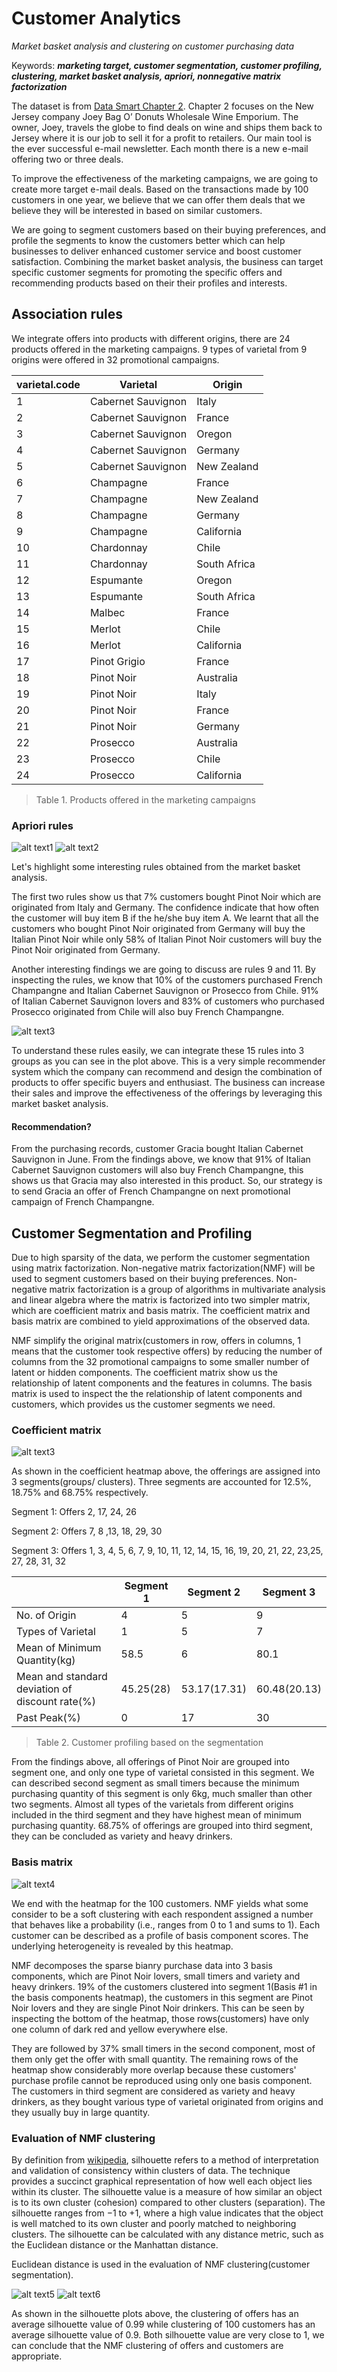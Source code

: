 # Customer Analytics

*Market basket analysis and clustering on customer purchasing data*

Keywords: ***marketing target, customer segmentation, customer profiling, clustering, market basket analysis, apriori, nonnegative matrix factorization***

The dataset is from [Data Smart Chapter 2](https://www.wiley.com/en-us/Data+Smart%3A+Using+Data+Science+to+Transform+Information+into+Insight-p-9781118661468). Chapter 2 focuses on the New Jersey company Joey Bag O’ Donuts Wholesale Wine Emporium. The owner, Joey, travels the globe to find deals on wine and ships them back to Jersey where it is our job to sell it for a profit to retailers. Our main tool is the ever successful e-mail newsletter. Each month there is a new e-mail offering two or three deals. 

To improve the effectiveness of the marketing campaigns, we are going to create more target e-mail deals. Based on the transactions made by 100 customers in one year, we believe that we can offer them deals that we believe they will be interested in based on similar customers.

We are going to segment customers based on their buying preferences, and profile the segments to know the customers better which can help businesses to deliver enhanced customer service and boost customer satisfaction. Combining the market basket analysis, the business can target specific customer segments for promoting the specific offers and recommending products based on their their profiles and interests.

## Association rules
We integrate offers into products with different origins, there are 24 products offered in the marketing campaigns. 9 types of varietal from 9 origins were offered in 32 promotional campaigns.

| varietal.code | Varietal | Origin |
|--- | --- | --- |
| 1 | Cabernet Sauvignon | Italy |
| 2 | Cabernet Sauvignon | France |
| 3 | Cabernet Sauvignon | Oregon |
| 4 | Cabernet Sauvignon | Germany |
| 5 | Cabernet Sauvignon | New Zealand |
| 6 | Champagne | France |
| 7 | Champagne | New Zealand |
| 8 | Champagne | Germany |
| 9 | Champagne | California |
| 10 | Chardonnay | Chile |
| 11 | Chardonnay | South Africa |
| 12 | Espumante | Oregon |
| 13 | Espumante | South Africa |
| 14 | Malbec | France |
| 15 | Merlot | Chile |
| 16 | Merlot | California |
| 17 | Pinot Grigio | France |
| 18 | Pinot Noir | Australia |
| 19 | Pinot Noir | Italy |
| 20 | Pinot Noir | France |
| 21 | Pinot Noir | Germany |
| 22 | Prosecco | Australia |
| 23 | Prosecco | Chile |
| 24 | Prosecco | California |
> Table 1. Products offered in the marketing campaigns 

### Apriori rules
![alt text1](result_screenshots/assoc_rules_result.png)
![alt text2](result_screenshots/rules_arrow.jpeg)

Let's highlight some interesting rules obtained from the market basket analysis. 

The first two rules show us that 7% customers bought Pinot Noir which are originated from Italy and Germany. The confidence indicate that how often the customer will buy item B if the he/she buy item A. We learnt that all the customers who bought Pinot Noir originated from Germany will buy the Italian Pinot Noir while only 58% of Italian Pinot Noir customers will buy the Pinot Noir originated from Germany. 

Another interesting findings we are going to discuss are rules 9 and 11. By inspecting the rules, we know that 10% of the customers purchased French Champangne and Italian Cabernet Sauvignon or Prosecco from Chile. 91% of Italian Cabernet Sauvignon lovers and 83% of customers who purchased Prosecco originated from Chile will also buy French Champangne.

![alt text3](result_screenshots/association_rules_interactive.png)

To understand these rules easily, we can integrate these 15 rules into 3 groups as you can see in the plot above. This is a very simple recommender system which the company can recommend and design the combination of products to offer specific buyers and enthusiast. The business can increase their sales and improve the effectiveness of the offerings by leveraging this market basket analysis. 

#### Recommendation?
From the purchasing records, customer Gracia bought Italian Cabernet Sauvignon in June. From the findings above, we know that 91% of Italian Cabernet Sauvignon customers will also buy French Champangne, this shows us that Gracia may also interested in this product. So, our strategy is to send Gracia an offer of French Champangne on next promotional campaign of French Champangne.


## Customer Segmentation and Profiling

Due to high sparsity of the data, we perform the customer segmentation using matrix factorization. Non-negative matrix factorization(NMF) will be used to segment customers based on their buying preferences. Non-negative matrix factorization is a group of algorithms in multivariate analysis and linear algebra where the matrix is factorized into two simpler matrix, which are coefficient matrix and basis matrix. The coefficient matrix and basis matrix are combined to yield approximations of the observed data. 

NMF simplify the original matrix(customers in row, offers in columns, 1 means that the customer took respective offers) by reducing the number of columns from the 32 promotional campaigns to some smaller number of latent or hidden components. The coefficient matrix show us the relationship of latent components and the features in columns. The basis matrix is used to inspect the the relationship of latent components and customers, which provides us the customer segments we need.

### Coefficient matrix
![alt text3](result_screenshots/mixture_coef.jpeg)

As shown in the coefficient heatmap above, the offerings are assigned into 3 segments(groups/ clusters). Three segments are accounted for 12.5%, 18.75% and 68.75% respectively.

Segment 1: Offers 2, 17, 24, 26

Segment 2: Offers 7, 8 ,13, 18, 29, 30

Segment 3: Offers 1, 3, 4, 5, 6, 7, 9, 10, 11, 12, 14, 15, 16, 19, 20, 21, 22, 23,25, 27, 28, 31, 32

| | Segment 1 | Segment 2 | Segment 3 |
| --- | --- | --- | --- |
| No. of Origin | 4 | 5 | 9 |
| Types of Varietal | 1 | 5 | 7 |
| Mean of Minimum Quantity(kg) | 58.5 | 6 | 80.1 |
| Mean and standard deviation of discount rate(%) | 45.25(28) | 53.17(17.31) | 60.48(20.13) |
| Past Peak(%) | 0 | 17 | 30 |
> Table 2. Customer profiling based on the segmentation

From the findings above, all offerings of Pinot Noir are grouped into segment one, and only one type of varietal consisted in this segment. We can described second segment as small timers because the minimum purchasing quantity of this segment is only 6kg, much smaller than other two segments. Almost all types of the varietals from different origins included in the third segment and they have highest mean of minimum purchasing quantity. 68.75% of offerings are grouped into third segment, they can be concluded as variety and heavy drinkers.    

### Basis matrix
![alt text4](result_screenshots/basis_components.jpeg)

We end with the heatmap for the 100 customers. NMF yields what some consider to be a soft clustering with each respondent assigned a number that behaves like a probability (i.e., ranges from 0 to 1 and sums to 1). Each customer can be described as a profile of basis component scores. The underlying heterogeneity is revealed by this heatmap.

NMF decomposes the sparse bianry purchase data into 3 basis components, which are Pinot Noir lovers, small timers and variety and heavy drinkers. 19% of the customers clustered into segment 1(Basis #1 in the basis components heatmap), the customers in this segment are Pinot Noir lovers and they are single Pinot Noir drinkers. This can be seen by inspecting the bottom of the heatmap, those rows(customers) have only one column of dark red and yellow everywhere else.

They are followed by 37% small timers in the second component, most of them only get the offer with small quantity. The remaining rows of the heatmap show considerably more overlap because these customers' purchase profile cannot be reproduced using only one basis component. The customers in third segment are considered as variety and heavy drinkers, as they bought various type of varietal originated from origins and they usually buy in large quantity.

### Evaluation of NMF clustering
By definition from [wikipedia](https://en.wikipedia.org/wiki/Silhouette_(clustering)), silhouette refers to a method of interpretation and validation of consistency within clusters of data. The technique provides a succinct graphical representation of how well each object lies within its cluster. The silhouette value is a measure of how similar an object is to its own cluster (cohesion) compared to other clusters (separation). The silhouette ranges from −1 to +1, where a high value indicates that the object is well matched to its own cluster and poorly matched to neighboring clusters. The silhouette can be calculated with any distance metric, such as the Euclidean distance or the Manhattan distance. 

Euclidean distance is used in the evaluation of NMF clustering(customer segmentation).

![alt text5](result_screenshots/silhouette_consensus.jpeg)
![alt text6](result_screenshots/silhouette_features.jpeg)

As shown in the silhouette plots above, the clustering of offers has an average silhouette value of 0.99 while clustering of 100 customers has an average silhouette value of 0.9. Both silhouette value are very close to 1, we can conclude that the NMF clustering of offers and customers are appropriate.
